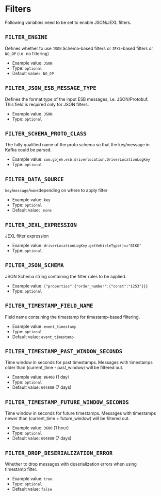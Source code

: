 # Filters

Following variables need to be set to enable JSON/JEXL filters.

## `FILTER_ENGINE`

Defines whether to use `JSON` Schema-based filters or `JEXL`-based filters or `NO_OP` \(i.e. no filtering\)

* Example value: `JSON`
* Type: `optional`
* Default value`: NO_OP`

## `FILTER_JSON_ESB_MESSAGE_TYPE`

Defines the format type of the input ESB messages, i.e. JSON/Protobuf. This field is required only for JSON filters.

* Example value: `JSON`
* Type: `optional`

## `FILTER_SCHEMA_PROTO_CLASS`

The fully qualified name of the proto schema so that the key/message in Kafka could be parsed.

* Example value: `com.gojek.esb.driverlocation.DriverLocationLogKey`
* Type: `optional`

## `FILTER_DATA_SOURCE`

`key`/`message`/`none`depending on where to apply filter

* Example value: `key`
* Type: `optional`
* Default value`: none`

## `FILTER_JEXL_EXPRESSION`

JEXL filter expression

* Example value: `driverLocationLogKey.getVehicleType()=="BIKE"`
* Type: `optional`

## `FILTER_JSON_SCHEMA`

JSON Schema string containing the filter rules to be applied.

* Example value: `{"properties":{"order_number":{"const":"1253"}}}`
* Type: `optional`

## `FILTER_TIMESTAMP_FIELD_NAME`

Field name containing the timestamp for timestamp-based filtering.

* Example value: `event_timestamp`
* Type: `optional`
* Default value: `event_timestamp`

## `FILTER_TIMESTAMP_PAST_WINDOW_SECONDS`

Time window in seconds for past timestamps. Messages with timestamps older than (current_time - past_window) will be filtered out.

* Example value: `86400` (1 day)
* Type: `optional`
* Default value: `604800` (7 days)

## `FILTER_TIMESTAMP_FUTURE_WINDOW_SECONDS`

Time window in seconds for future timestamps. Messages with timestamps newer than (current_time + future_window) will be filtered out.

* Example value: `3600` (1 hour)
* Type: `optional`
* Default value: `604800` (7 days)

## `FILTER_DROP_DESERIALIZATION_ERROR`

Whether to drop messages with deserialization errors when using timestamp filter.

* Example value: `true`
* Type: `optional`
* Default value: `false`


